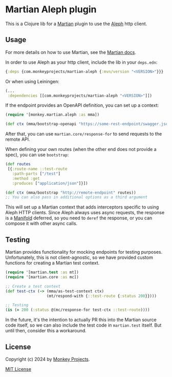 # Martian Aleph plugin

This is a Clojure lib for a [Martian](https://github.com/oliyh/martian) plugin
to use the [Aleph](https://aleph.io) http client.

## Usage

For more details on how to use Martian, see the [Martian docs](https://github.com/oliyh/martian#latest-versions--api-docs).

In order to use Aleph as your http client, include the lib in your `deps.edn`:

```clojure
{:deps {com.monkeyprojects/martian-aleph {:mvn/version "<VERSION>"}}}
```
Or when using Leiningen:
```clojure
(...
 :dependencies [[com.monkeyprojects/martian-aleph "<VERSION>"]])
```

If the endpoint provides an OpenAPI definition, you can set up a context:
```clojure
(require '[monkey.martian.aleph :as mma])

(def ctx (mma/bootstrap-openapi "https://some-rest-endpoint/swagger.json"))
```
After that, you can use `martian.core/response-for` to send requests to the remote API.

When defining your own routes (when the other end does not provide a spec), you
can use `bootstrap`:
```clojure
(def routes
 [{:route-name ::test-route
   :path-parts ["/test"]
   :method :get
   :produces ["application/json"]}])

(def ctx (mma/bootstrap "http://remote-endpoint" routes))
;; You can also pass in additional options as a third argument
```

This will set up a Martian context that adds interceptors specific to using Aleph HTTP
clients.  Since Aleph always uses async requests, the response is a [Manifold](https://github.com/clj-commons/manifold)
deferred, so you need to `deref` the response, or you can compose it with other async calls.

## Testing

Martian provides functionality for mocking endpoints for testing purposes.  Unfortunately,
this is not client-agnostic, so we have provided custom functions for creating a Martian
test context.

```clojure
(require '[martian.test :as mt])
(require '[martian.core :as mc])

;; Create a test context
(def test-ctx (-> (mma/as-test-context ctx)
                  (mt/respond-with {::test-route {:status 200}})))

;; Testing
(is (= 200 (:status @(mc/response-for test-ctx ::test-route))))
```

In the future, it's the intention to actually PR this into the Martian source code
itself, so we can also include the test code in `martian.test` itself.  But until then,
consider this a workaround.

## License

Copyright (c) 2024 by [Monkey Projects](https://www.monkey-projects.be).

[MIT License](LICENSE)